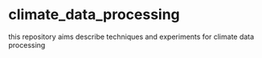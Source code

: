 # climate_data_processing
this repository aims describe techniques and experiments for climate data processing
